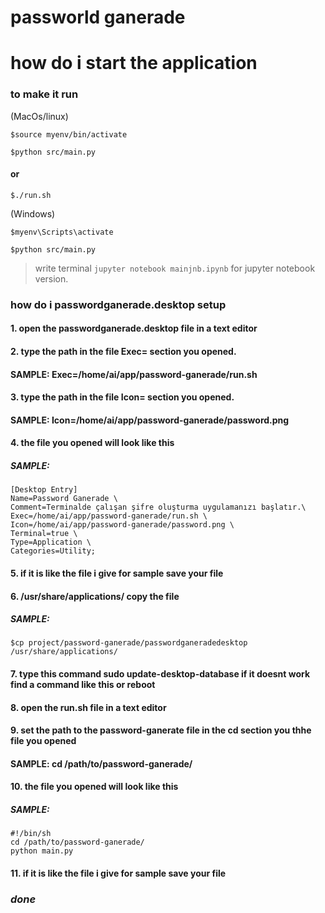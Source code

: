 # passworld ganerade

# how do i start the application
  
### **to make it run**

(MacOs/linux)
```
$source myenv/bin/activate

$python src/main.py

```
#### or
```
$./run.sh
```

(Windows) 
```
$myenv\Scripts\activate

$python src/main.py
```
  >write terminal `jupyter notebook mainjnb.ipynb` for jupyter notebook version.


### how do i passwordganerade.desktop setup

#### 1. open the passwordganerade.desktop file in a text editor

#### 2. type the path in the file Exec= section you opened.
#### SAMPLE: Exec=/home/ai/app/password-ganerade/run.sh

#### 3. type the path in the file Icon= section you opened.

#### SAMPLE: Icon=/home/ai/app/password-ganerade/password.png

#### 4. the file you opened will look like this

##### SAMPLE:

```
[Desktop Entry]
Name=Password Ganerade \
Comment=Terminalde çalışan şifre oluşturma uygulamanızı başlatır.\
Exec=/home/ai/app/password-ganerade/run.sh \
Icon=/home/ai/app/password-ganerade/password.png \
Terminal=true \
Type=Application \
Categories=Utility; 
```
#### 5. if it is like the file i give for sample save your file
#### 6. /usr/share/applications/ copy the file

##### SAMPLE:
```
$cp project/password-ganerade/passwordganeradedesktop /usr/share/applications/
```

#### 7. type this command sudo update-desktop-database if it doesnt work find a command like this or reboot

#### 8. open the run.sh file in a text editor

#### 9. set the path to the password-ganerate file in the cd section you thhe file you opened

#### SAMPLE: cd /path/to/password-ganerade/

#### 10. the file you opened will look like this

##### SAMPLE:

```
#!/bin/sh
cd /path/to/password-ganerade/
python main.py
```

#### 11. if it is like the file i give for sample save your file

### $done$